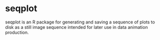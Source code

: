 # seqplot
seqplot is an R package for generating and saving a sequence of plots to disk as a still image sequence intended for later use in data animation production.
